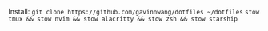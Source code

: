 
Install: 
`git clone https://github.com/gavinnwang/dotfiles ~/dotfiles` 
`stow tmux && stow nvim && stow alacritty && stow zsh && stow starship`
